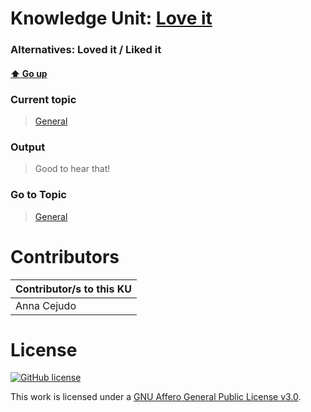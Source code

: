 # Knowledge Unit: [Love it](../../knowledge_units/general/love-it.md)
### Alternatives:   Loved it   /  Liked it 
#### [:arrow_up: Go up](../../topics/general.md)
### Current topic
> [General](../../topics/general.md)
### Output
> Good to hear that!
### Go to Topic
> [General](../../topics/general.md)


# Contributors

| Contributor/s to this KU |
| - | 
| Anna Cejudo |

# License
[![GitHub license](https://img.shields.io/github/license/inbrainz/cerebro)](https://github.com/inbrainz/cerebro/blob/master/LICENSE)

This work is licensed under a [GNU Affero General Public License v3.0](https://www.gnu.org/licenses/agpl-3.0.txt).